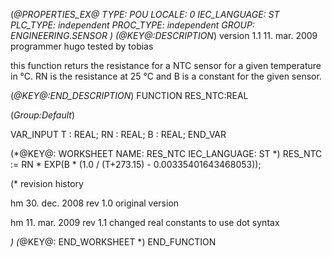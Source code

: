 (*@PROPERTIES_EX@
TYPE: POU
LOCALE: 0
IEC_LANGUAGE: ST
PLC_TYPE: independent
PROC_TYPE: independent
GROUP: ENGINEERING.SENSOR
*)
(*@KEY@:DESCRIPTION*)
version 1.1	11. mar. 2009
programmer 	hugo
tested by	tobias

this function returs the resistance for a NTC sensor for a given temperature in °C.
RN is the resistance at 25 °C and B is a constant for the given sensor.

(*@KEY@:END_DESCRIPTION*)
FUNCTION RES_NTC:REAL

(*Group:Default*)


VAR_INPUT
	T :	REAL;
	RN :	REAL;
	B :	REAL;
END_VAR


(*@KEY@: WORKSHEET
NAME: RES_NTC
IEC_LANGUAGE: ST
*)
RES_NTC := RN * EXP(B * (1.0 / (T+273.15) - 0.00335401643468053));



(* revision history

hm 30. dec. 2008	rev 1.0
	original version

hm	11. mar. 2009	rev 1.1
	changed real constants to use dot syntax

*)
(*@KEY@: END_WORKSHEET *)
END_FUNCTION
